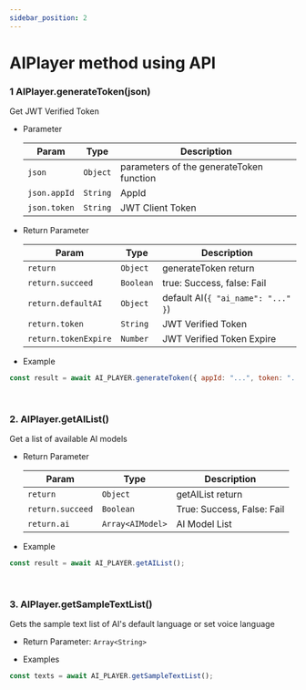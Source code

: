 ```yaml
---
sidebar_position: 2
---
```


# AIPlayer method using API

### 1 AIPlayer.generateToken(json)

Get JWT Verified Token

- Parameter

  | Param        | Type     | Description                              |
  | ------------ | -------- | ---------------------------------------- |
  | `json`       | `Object` | parameters of the generateToken function |
  | `json.appId` | `String` | AppId                                    |
  | `json.token` | `String` | JWT Client Token                         |

- Return Parameter

  | Param                | Type      | Description                      |
  | -------------------- | --------- | -------------------------------- |
  | `return`             | `Object`  | generateToken return             |
  | `return.succeed`     | `Boolean` | true: Success, false: Fail       |
  | `return.defaultAI`   | `Object`  | default AI(`{ "ai_name": "..." }`) |
  | `return.token`       | `String`  | JWT Verified Token               |
  | `return.tokenExpire` | `Number`  | JWT Verified Token Expire        |

- Example

```javascript
const result = await AI_PLAYER.generateToken({ appId: "...", token: "..." });
```


<br/>

### 2. AIPlayer.getAIList()

Get a list of available AI models

- Return Parameter

  | Param            | Type             | Description                |
  | ---------------- | ---------------- | -------------------------- |
  | `return`         | `Object`         | getAIList return           |
  | `return.succeed` | `Boolean`        | True: Success, False: Fail |
  | `return.ai`      | `Array<AIModel>` | AI Model List              |

- Example

```javascript
const result = await AI_PLAYER.getAIList();
```


<br/>

### 3. AIPlayer.getSampleTextList()

Gets the sample text list of AI's default language or set voice language

- Return Parameter: `Array<String>`

- Examples

```javascript
const texts = await AI_PLAYER.getSampleTextList();
```
